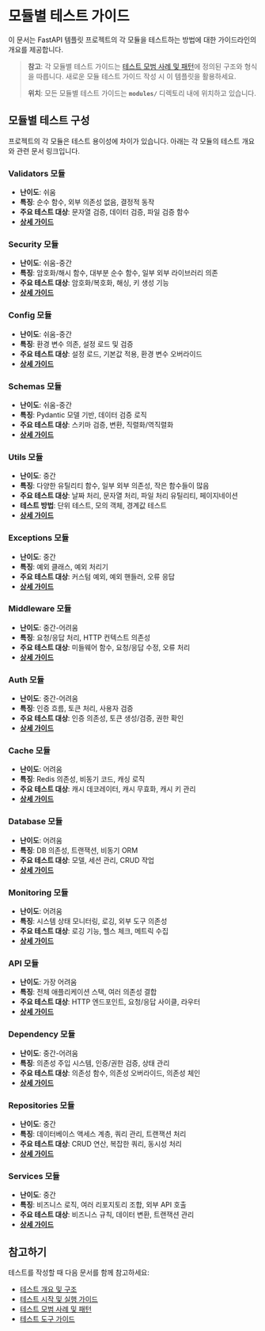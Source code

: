 # 모듈별 테스트 가이드

이 문서는 FastAPI 템플릿 프로젝트의 각 모듈을 테스트하는 방법에 대한 가이드라인의 개요를 제공합니다.

> **참고**: 각 모듈별 테스트 가이드는 [테스트 모범 사례 및 패턴](03-test_practices.md)에 정의된 구조와 형식을 따릅니다. 새로운 모듈 테스트 가이드 작성 시 이 템플릿을 활용하세요.
>
> **위치**: 모든 모듈별 테스트 가이드는 **`modules/`** 디렉토리 내에 위치하고 있습니다.

## 모듈별 테스트 구성

프로젝트의 각 모듈은 테스트 용이성에 차이가 있습니다. 아래는 각 모듈의 테스트 개요와 관련 문서 링크입니다.

### Validators 모듈

- **난이도**: 쉬움
- **특징**: 순수 함수, 외부 의존성 없음, 결정적 동작
- **주요 테스트 대상**: 문자열 검증, 데이터 검증, 파일 검증 함수
- **[상세 가이드](modules/validators.md)**

### Security 모듈

- **난이도**: 쉬움-중간
- **특징**: 암호화/해시 함수, 대부분 순수 함수, 일부 외부 라이브러리 의존
- **주요 테스트 대상**: 암호화/복호화, 해싱, 키 생성 기능
- **[상세 가이드](modules/security.md)**

### Config 모듈

- **난이도**: 쉬움-중간
- **특징**: 환경 변수 의존, 설정 로드 및 검증
- **주요 테스트 대상**: 설정 로드, 기본값 적용, 환경 변수 오버라이드
- **[상세 가이드](modules/config.md)**

### Schemas 모듈

- **난이도**: 쉬움-중간
- **특징**: Pydantic 모델 기반, 데이터 검증 로직
- **주요 테스트 대상**: 스키마 검증, 변환, 직렬화/역직렬화
- **[상세 가이드](modules/schemas.md)**

### Utils 모듈

- **난이도**: 중간
- **특징**: 다양한 유틸리티 함수, 일부 외부 의존성, 작은 함수들이 많음
- **주요 테스트 대상**: 날짜 처리, 문자열 처리, 파일 처리 유틸리티, 페이지네이션
- **테스트 방법**: 단위 테스트, 모의 객체, 경계값 테스트
- **[상세 가이드](modules/utils.md)**

### Exceptions 모듈

- **난이도**: 중간
- **특징**: 예외 클래스, 예외 처리기
- **주요 테스트 대상**: 커스텀 예외, 예외 핸들러, 오류 응답
- **[상세 가이드](modules/exceptions.md)**

### Middleware 모듈

- **난이도**: 중간-어려움
- **특징**: 요청/응답 처리, HTTP 컨텍스트 의존성
- **주요 테스트 대상**: 미들웨어 함수, 요청/응답 수정, 오류 처리
- **[상세 가이드](modules/middleware.md)**

### Auth 모듈

- **난이도**: 중간-어려움
- **특징**: 인증 흐름, 토큰 처리, 사용자 검증
- **주요 테스트 대상**: 인증 의존성, 토큰 생성/검증, 권한 확인
- **[상세 가이드](modules/auth.md)**

### Cache 모듈

- **난이도**: 어려움
- **특징**: Redis 의존성, 비동기 코드, 캐싱 로직
- **주요 테스트 대상**: 캐시 데코레이터, 캐시 무효화, 캐시 키 관리
- **[상세 가이드](modules/cache.md)**

### Database 모듈

- **난이도**: 어려움
- **특징**: DB 의존성, 트랜잭션, 비동기 ORM
- **주요 테스트 대상**: 모델, 세션 관리, CRUD 작업
- **[상세 가이드](modules/database.md)**

### Monitoring 모듈

- **난이도**: 어려움
- **특징**: 시스템 상태 모니터링, 로깅, 외부 도구 의존성
- **주요 테스트 대상**: 로깅 기능, 헬스 체크, 메트릭 수집
- **[상세 가이드](modules/monitoring.md)**

### API 모듈

- **난이도**: 가장 어려움
- **특징**: 전체 애플리케이션 스택, 여러 의존성 결합
- **주요 테스트 대상**: HTTP 엔드포인트, 요청/응답 사이클, 라우터
- **[상세 가이드](modules/api.md)**

### Dependency 모듈

- **난이도**: 중간-어려움
- **특징**: 의존성 주입 시스템, 인증/권한 검증, 상태 관리
- **주요 테스트 대상**: 의존성 함수, 의존성 오버라이드, 의존성 체인
- **[상세 가이드](modules/dependency.md)**

### Repositories 모듈

- **난이도**: 중간
- **특징**: 데이터베이스 액세스 계층, 쿼리 관리, 트랜잭션 처리
- **주요 테스트 대상**: CRUD 연산, 복잡한 쿼리, 동시성 처리
- **[상세 가이드](modules/repositories.md)**

### Services 모듈

- **난이도**: 중간
- **특징**: 비즈니스 로직, 여러 리포지토리 조합, 외부 API 호출
- **주요 테스트 대상**: 비즈니스 규칙, 데이터 변환, 트랜잭션 관리
- **[상세 가이드](modules/services.md)**

## 참고하기

테스트를 작성할 때 다음 문서를 함께 참고하세요:

- [테스트 개요 및 구조](01-test_overview.md)
- [테스트 시작 및 실행 가이드](02-test_guide.md)
- [테스트 모범 사례 및 패턴](03-test_practices.md)
- [테스트 도구 가이드](05-test_tools.md)
